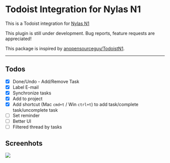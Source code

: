 
# Todoist Integration for Nylas N1

This is a Todoist integration for [Nylas N1](https://nylas.com/n1)

This plugin is still under development. Bug reports, feature requests are appreciated!

This package is inspired by [anopensourceguy/TodoistN1](https://github.com/anopensourceguy/TodoistN1).

---

## Todos
- [x] Done/Undo - Add/Remove Task
- [x] Label E-mail
- [x] Synchronize tasks
- [x] Add to project
- [x] Add shortcut (Mac `cmd+t` / Win `ctrl+t`) to add task/complete task/uncomplete task
- [ ] Set reminder
- [ ] Better UI
- [ ] Filtered thread by tasks

## Screenhots
![](assets/screen.jpg)
